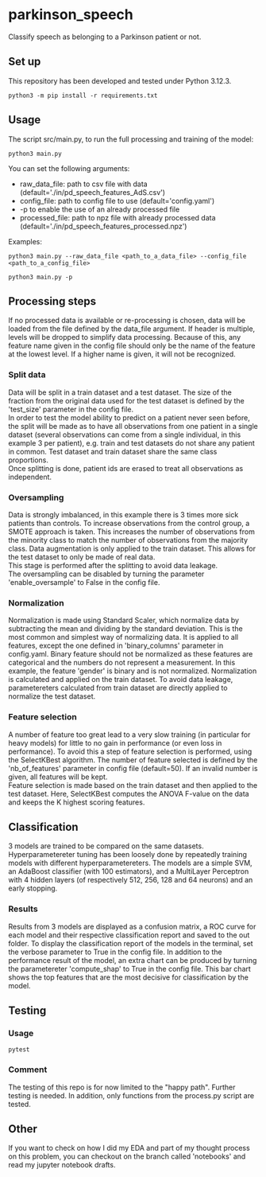 # parkinson_speech
Classify speech as belonging to a Parkinson patient or not.

## Set up
This repository has been developed and tested under Python 3.12.3.
```
python3 -m pip install -r requirements.txt
```

## Usage
The script src/main.py, to run the full processing and training of the model:
```
python3 main.py
```
You can set the following arguments:
- raw_data_file: path to csv file with data (default='./in/pd_speech_features_AdS.csv')
- config_file: path to config file to use (default='config.yaml')
- -p to enable the use of an already processed file 
- processed_file: path to npz file with already processed data (default='./in/pd_speech_features_processed.npz')

Examples:
```
python3 main.py --raw_data_file <path_to_a_data_file> --config_file <path_to_a_config_file> 
```
```
python3 main.py -p
```

## Processing steps
If no processed data is available or re-processing is chosen, data will be loaded from the file defined by the data_file argument. If header is multiple, levels will be dropped to simplify data processing. Because of this, any feature name given in the config file should only be the name of the feature at the lowest level. If a higher name is given, it will not be recognized.

### Split data
Data will be split in a train dataset and a test dataset. The size of the fraction from the original data used for the test dataset is defined by the 'test_size' parameter in the config file. \
In order to test the model ability to predict on a patient never seen before, the split will be made as to have all observations from one patient in a single dataset (several observations can come from a single individual, in this example 3 per patient), e.g. train and test datasets do not share any patient in common. Test dataset and train dataset share the same class proportions. \
Once splitting is done, patient ids are erased to treat all observations as independent.

### Oversampling
Data is strongly imbalanced, in this example there is 3 times more sick patients than controls. To increase observations from the control group, a SMOTE approach is taken. This increases the number of observations from the minority class to match the number of observations from the majority class. Data augmentation is only applied to the train dataset. This allows for the test dataset to only be made of real data. \
This stage is performed after the splitting to avoid data leakage. \
The oversampling can be disabled by turning the parameter 'enable_oversample' to False in the config file.

### Normalization
Normalization is made using Standard Scaler, which normalize data by subtracting the mean and dividing by the standard deviation. This is the most common and simplest way of normalizing data. It is applied to all features, except the one defined in 'binary_columns' parameter in config.yaml. Binary feature should not be normalized as these features are categorical and the numbers do not represent a measurement. In this example, the feature 'gender' is binary and is not normalized. Normalization is calculated and applied on the train dataset. To avoid data leakage, parametereters calculated from train dataset are directly applied to normalize the test dataset.

### Feature selection
A number of feature too great lead to a very slow training (in particular for heavy models) for little to no gain in performance (or even loss in performance). To avoid this a step of feature selection is performed, using the SelectKBest algorithm. The number of feature selected is defined by the 'nb_of_features' parameter in config file (default=50). If an invalid number is given, all features will be kept. \
Feature selection is made based on the train dataset and then applied to the test dataset. Here, SelectKBest computes the ANOVA F-value on the data and keeps the K highest scoring features.

## Classification
3 models are trained to be compared on the same datasets. Hyperparametereter tuning has been loosely done by repeatedly training models with different hyperparametereters. The models are a simple SVM, an AdaBoost classifier (with 100 estimators), and a MultiLayer Perceptron with 4 hidden layers (of respectively 512, 256, 128 and 64 neurons) and an early stopping.

### Results
Results from 3 models are displayed as a confusion matrix, a ROC curve for each model and their respective classification report and saved to the out folder. To display the classification report of the models in the terminal, set the verbose parameter to True in the config file.
In addition to the performance result of the model, an extra chart can be produced by turning the parametereter 'compute_shap' to True in the config file. This bar chart shows the top features that are the most decisive for classification by the model.

## Testing
### Usage
```
pytest 
```
### Comment
The testing of this repo is for now limited to the "happy path". Further testing is needed. In addition, only functions from the process.py script are tested.

## Other
If you want to check on how I did my EDA and part of my thought process on this problem, you can checkout on the branch called 'notebooks' and read my jupyter notebook drafts.